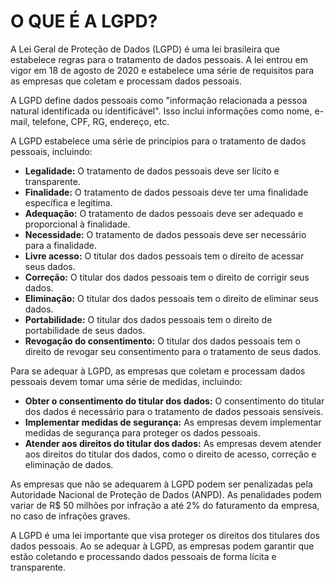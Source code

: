 # O QUE É A LGPD?
A Lei Geral de Proteção de Dados (LGPD) é uma lei brasileira que estabelece regras para o tratamento de dados pessoais. A lei entrou em vigor em 18 de agosto de 2020 e estabelece uma série de requisitos para as empresas que coletam e processam dados pessoais.

A LGPD define dados pessoais como "informação relacionada a pessoa natural identificada ou identificável". Isso inclui informações como nome, e-mail, telefone, CPF, RG, endereço, etc.

A LGPD estabelece uma série de princípios para o tratamento de dados pessoais, incluindo:

* **Legalidade:** O tratamento de dados pessoais deve ser lícito e transparente.
* **Finalidade:** O tratamento de dados pessoais deve ter uma finalidade específica e legítima.
* **Adequação:** O tratamento de dados pessoais deve ser adequado e proporcional à finalidade.
* **Necessidade:** O tratamento de dados pessoais deve ser necessário para a finalidade.
* **Livre acesso:** O titular dos dados pessoais tem o direito de acessar seus dados.
* **Correção:** O titular dos dados pessoais tem o direito de corrigir seus dados.
* **Eliminação:** O titular dos dados pessoais tem o direito de eliminar seus dados.
* **Portabilidade:** O titular dos dados pessoais tem o direito de portabilidade de seus dados.
* **Revogação do consentimento:** O titular dos dados pessoais tem o direito de revogar seu consentimento para o tratamento de seus dados.

Para se adequar à LGPD, as empresas que coletam e processam dados pessoais devem tomar uma série de medidas, incluindo:

* **Obter o consentimento do titular dos dados:** O consentimento do titular dos dados é necessário para o tratamento de dados pessoais sensíveis.
* **Implementar medidas de segurança:** As empresas devem implementar medidas de segurança para proteger os dados pessoais.
* **Atender aos direitos do titular dos dados:** As empresas devem atender aos direitos do titular dos dados, como o direito de acesso, correção e eliminação de dados.

As empresas que não se adequarem à LGPD podem ser penalizadas pela Autoridade Nacional de Proteção de Dados (ANPD). As penalidades podem variar de R$ 50 milhões por infração a até 2% do faturamento da empresa, no caso de infrações graves.

A LGPD é uma lei importante que visa proteger os direitos dos titulares dos dados pessoais. Ao se adequar à LGPD, as empresas podem garantir que estão coletando e processando dados pessoais de forma lícita e transparente.